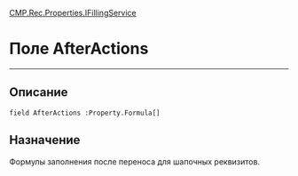 ﻿---
Link: CMP.Rec.Properties.IFillingService.@AfterActions
---

<!---  Навигация
[Имя проекта](#) :
-->
[CMP.Rec.Properties.IFillingService](Default)

# Поле AfterActions
---

## Описание

    field AfterActions :Property.Formula[]

<!--
## Аргументы{#Args}

### Аргумент1

Описание аргумента 1
-->

## Назначение

Формулы заполнения после переноса для шапочных реквизитов.

<!--
## Пример

    AfterActions...
-->

